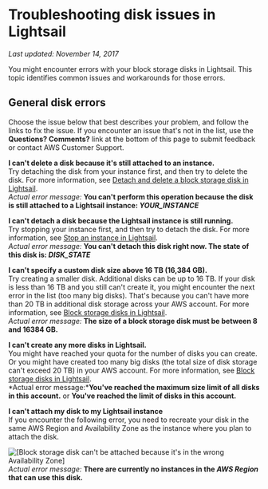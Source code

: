 # Troubleshooting disk issues in Lightsail<a name="troubleshooting-block-storage-disk-issues"></a>

 *Last updated: November 14, 2017* 

You might encounter errors with your block storage disks in Lightsail\. This topic identifies common issues and workarounds for those errors\.

## General disk errors<a name="general-disk-errors"></a>

Choose the issue below that best describes your problem, and follow the links to fix the issue\. If you encounter an issue that's not in the list, use the **Questions? Comments?** link at the bottom of this page to submit feedback or contact AWS Customer Support\.

**I can't delete a disk because it's still attached to an instance\.**  
Try detaching the disk from your instance first, and then try to delete the disk\. For more information, see [Detach and delete a block storage disk in Lightsail](detach-and-delete-block-storage-disks.md)\.  
 *Actual error message:* **You can't perform this operation because the disk is still attached to a Lightsail instance: *YOUR\_INSTANCE*** 

**I can't detach a disk because the Lightsail instance is still running\.**  
Try stopping your instance first, and then try to detach the disk\. For more information, see [Stop an instance in Lightsail](lightsail-how-to-start-stop-or-restart-your-instance-virtual-private-server.md)\.  
 *Actual error message:* **You can't detach this disk right now\. The state of this disk is: *DISK\_STATE*** 

**I can't specify a custom disk size above 16 TB \(16,384 GB\)\.**  
Try creating a smaller disk\. Additional disks can be up to 16 TB\. If your disk is less than 16 TB and you still can't create it, you might encounter the next error in the list \(too many big disks\)\. That's because you can't have more than 20 TB in additional disk storage across your AWS account\. For more information, see [Block storage disks in Lightsail](elastic-block-storage-and-ssd-disks-in-amazon-lightsail.md)\.  
 *Actual error message:* **The size of a block storage disk must be between 8 and 16384 GB\.** 

**I can't create any more disks in Lightsail\.**  
You might have reached your quota for the number of disks you can create\. Or you might have created too many big disks \(the total size of disk storage can't exceed 20 TB\) in your AWS account\. For more information, see [Block storage disks in Lightsail](elastic-block-storage-and-ssd-disks-in-amazon-lightsail.md)\.  
*Actual error message:***You've reached the maximum size limit of all disks in this account\.** or **You've reached the limit of disks in this account\.**

**I can't attach my disk to my Lightsail instance**  
If you encounter the following error, you need to recreate your disk in the same AWS Region and Availability Zone as the instance where you plan to attach the disk\.  

![\[Block storage disk can't be attached because it's in the wrong Availability Zone\]](https://d9yljz1nd5001.cloudfront.net/en_us/1490b6b36a8ed9d4b2232825b79c8222/images/block-storage-disk-in-different-zone-than-lightsail-instance.png)
 *Actual error message:* **There are currently no instances in the *AWS Region* that can use this disk\.** 